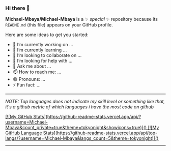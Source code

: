 ### Hi there 👋

**Michael-Mbaya/Michael-Mbaya** is a ✨ _special_ ✨ repository because its `README.md` (this file) appears on your GitHub profile.

Here are some ideas to get you started:

- 🔭 I’m currently working on ...
- 🌱 I’m currently learning ...
- 👯 I’m looking to collaborate on ...
- 🤔 I’m looking for help with ...
- 💬 Ask me about ...
- 📫 How to reach me: ...
- 😄 Pronouns: ...
- ⚡ Fun fact: ...


---

_NOTE: Top languages does not indicate my skill level or something like that, it's a github metric of which languages i have the most code on github_

<a align="center" href="https://github.com/Michael-Mbaya">
[![My GitHub Stats](https://github-readme-stats.vercel.app/api/?username=Michael-Mbaya&count_private=true&theme=tokyonight&showicons=true)]()
[![My GitHub Language Stats](https://github-readme-stats.vercel.app/api/top-langs/?username=Michael-Mbaya&langs_count=5&theme=tokyonight)]() 
</a>


<!-- 
<a href="https://github.com/Michael-Mbaya">
<img align="center" alt="sabesan's Github Stats" src="https://github-readme-stats.codestackr.vercel.app/api?username=Michael-Mbaya&show_icons=true&hide_border=true&count_private=true&include_all_commits=true&theme=radical" /></a>
<a href="https://github.com/sabesansathananthan">
  <img align="center" src="https://github-readme-stats.anuraghazra1.vercel.app/api/top-langs/?username=Michael-Mbaya&layout=compact&theme=radical" />
</a> 
-->

---